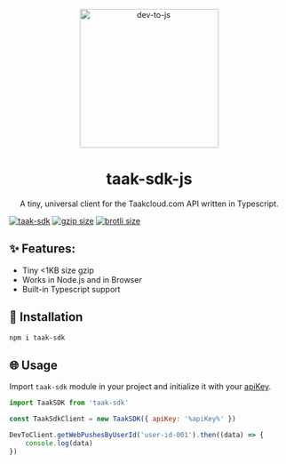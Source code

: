 <p align="center">
<img src="https://taakcloud.com/assets/img/appicon.svg" width="250" alt="dev-to-js">
</p>
<h1 align="center">
taak-sdk-js
</h1>
<p align="center">
A tiny, universal client for the Taakcloud.com API written in Typescript.
</p>

<div>
<a href="https://www.npmjs.com/package/taak-sdk"><img src="https://img.shields.io/npm/v/taak-sdk" alt="taak-sdk"></a>
<a href="https://unpkg.com/taak-sdk"><img src="https://img.badgesize.io/https://unpkg.com/taak-sdk@1.0.0/dist/index.js?compression=gzip" alt="gzip size"></a>
<a href="https://unpkg.com/taak-sdk"><img src="https://img.badgesize.io/https://unpkg.com/taak-sdk@1.0.0/dist/index.js?compression=brotli" alt="brotli size"></a>
</div>

## ✨ Features:
- Tiny <1KB size gzip
- Works in Node.js and in Browser
- Built-in Typescript support

## 🔧 Installation

```bash
npm i taak-sdk
```

## 🌐 Usage

Import `taak-sdk` module in your project and initialize it with your [apiKey](https://taakcloud.com/apps/credentials).

```js
import TaakSDK from 'taak-sdk'

const TaakSdkClient = new TaakSDK({ apiKey: '%apiKey%' })

DevToClient.getWebPushesByUserId('user-id-001').then((data) => {
    console.log(data)
})

```
